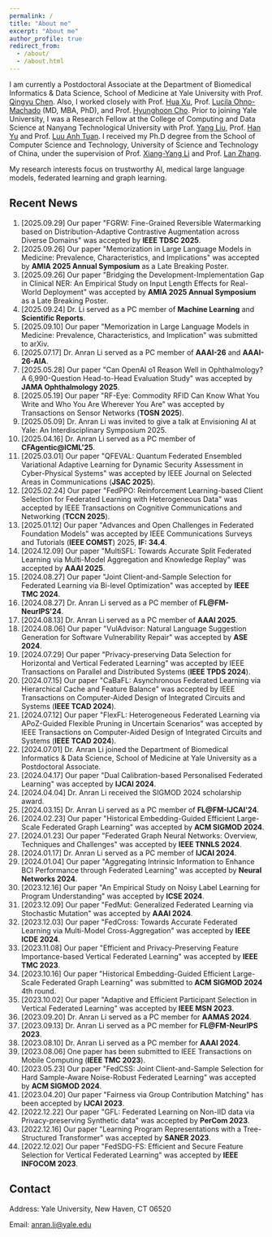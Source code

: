 ```yaml
---
permalink: /
title: "About me"
excerpt: "About me"
author_profile: true
redirect_from: 
  - /about/
  - /about.html
---
```

I am currently a Postdoctoral Associate at the Department of Biomedical Informatics & Data Science, School of Medicine at Yale University with Prof. [Qingyu Chen](https://sites.google.com/view/qingyuchen/home). Also, I worked closely with Prof. [Hua Xu](https://medicine.yale.edu/profile/hua-xu/), Prof. [Lucila Ohno-Machado](https://medicine.yale.edu/profile/lucila-ohno-machado/) (MD, MBA, PhD), and Prof. [Hyunghoon Cho](https://hhcho.com/). Prior to joining Yale University, I was a Research Fellow at the College of Computing and Data Science at Nanyang Technological University with Prof. [Yang Liu](https://personal.ntu.edu.sg/yangliu/), Prof. [Han Yu](https://personal.ntu.edu.sg/han.yu/) and Prof. [Luu Anh Tuan](https://tuanluu.github.io/). I received my Ph.D degree from the School of Computer Science and Technology, University of Science and Technology of China, under the supervision of Prof. [Xiang-Yang Li](http://staff.ustc.edu.cn/~xiangyangli/index.html) and Prof. [Lan Zhang](http://cs.ustc.edu.cn/2020/0706/c23235a460088/page.htm). 

My research interests focus on trustworthy AI, medical large language models, federated learning and graph learning. 


Recent News
------
1. [2025.09.29] Our paper "FGRW: Fine-Grained Reversible Watermarking based on Distribution-Adaptive Contrastive Augmentation across Diverse Domains" was accepted by **IEEE TDSC 2025**. 
2. [2025.09.26] Our paper "Memorization in Large Language Models in Medicine: Prevalence, Characteristics, and Implications" was accepted by **AMIA 2025 Annual Symposium** as a Late Breaking Poster. 
3. [2025.09.26] Our paper "Bridging the Development-Implementation Gap in Clinical NER: An Empirical Study on Input Length Effects for Real-World Deployment" was accepted by **AMIA 2025 Annual Symposium** as a Late Breaking Poster. 
4. [2025.09.24] Dr. Li served as a PC member of **Machine Learning** and **Scientific Reports**. 
5. [2025.09.10] Our paper "Memorization in Large Language Models in Medicine: Prevalence, Characteristics, and Implication" was submitted to arXiv.
6. [2025.07.17] Dr. Anran Li served as a PC member of **AAAI-26** and **AAAI-26-AIA**.   
7. [2025.05.28] Our paper "Can OpenAI o1 Reason Well in Ophthalmology? A 6,990-Question Head-to-Head Evaluation Study" was accepted by **JAMA Ophthalmology 2025**. 
8. [2025.05.19] Our paper "RF-Eye: Commodity RFID Can Know What You Write and Who You Are Wherever You Are" was accepted by Transactions on Sensor Networks (**TOSN 2025**).
9. [2025.05.09] Dr. Anran Li was invited to give a talk at Envisioning AI at Yale: An Interdisciplinary Symposium 2025. 
10. [2025.04.16] Dr. Anran Li served as a PC member of **CFAgentic@ICML'25**. 
11. [2025.03.01] Our paper "QFEVAL: Quantum Federated Ensembled Variational Adaptive Learning for Dynamic Security Assessment in Cyber-Physical Systems" was accepted by IEEE Journal on Selected Areas in Communications (**JSAC 2025**). 
12. [2025.02.24] Our paper "FedPPO: Reinforcement Learning-based Client Selection for Federated Learning with Heterogeneous Data" was accepted by IEEE Transactions on Cognitive Communications and Networking (**TCCN 2025**). 
13. [2025.01.12] Our paper "Advances and Open Challenges in Federated Foundation Models" was accepted by IEEE Communications Surveys and Tutorials (**IEEE COMST**) 2025, **IF: 34.4**. 
14. [2024.12.09] Our paper "MultiSFL: Towards Accurate Split Federated Learning via Multi-Model Aggregation and Knowledge Replay" was accepted by **AAAI 2025**. 
15. [2024.08.27] Our paper "Joint Client-and-Sample Selection for Federated Learning via Bi-level Optimization" was accepted by **IEEE TMC 2024**.
16. [2024.08.27] Dr. Anran Li served as a PC member of **FL@FM-NeurIPS'24**. 
17. [2024.08.13] Dr. Anran Li served as a PC member of **AAAI 2025**.
18. [2024.08.06] Our paper "VulAdvisor: Natural Language Suggestion Generation for Software Vulnerability Repair" was accepted by **ASE 2024**. 
19. [2024.07.29] Our paper "Privacy-preserving Data Selection for Horizontal and Vertical Federated Learning" was accepted by IEEE Transactions on Parallel and Distributed Systems (**IEEE TPDS 2024**). 
20. [2024.07.15] Our paper "CaBaFL: Asynchronous Federated Learning via Hierarchical Cache and Feature Balance" was accepted by IEEE Transactions on Computer-Aided Design of Integrated Circuits and Systems (**IEEE TCAD 2024**). 
21. [2024.07.12] Our paper "FlexFL: Heterogeneous Federated Learning via APoZ-Guided Flexible Pruning in Uncertain Scenarios" was accepted by IEEE Transactions on Computer-Aided Design of Integrated Circuits and Systems (**IEEE TCAD 2024**). 
22. [2024.07.01] Dr. Anran Li joined the Department of Biomedical Informatics & Data Science, School of Medicine at Yale University as a Postdoctoral Associate. 
23. [2024.04.17] Our paper "Dual Calibration-based Personalised Federated Learning" was accepted by **IJCAI 2024**. 
24. [2024.04.04] Dr. Anran Li received the SIGMOD 2024 scholarship award. 
25. [2024.03.15] Dr. Anran Li served as a PC member of **FL@FM-IJCAI'24**. 
26. [2024.02.23] Our paper "Historical Embedding-Guided Efficient Large-Scale Federated Graph Learning" was accepted by **ACM SIGMOD 2024**. 
27. [2024.01.23] Our paper "Federated Graph Neural Networks: Overview, Techniques and Challenges" was accepted by **IEEE TNNLS 2024**.
28. [2024.01.17] Dr. Anran Li served as a PC member of **IJCAI 2024**.
29. [2024.01.04] Our paper "Aggregating Intrinsic Information to Enhance BCI Performance through Federated Learning" was accepted by **Neural Networks 2024**. 
30. [2023.12.16] Our paper "An Empirical Study on Noisy Label Learning for Program Understanding" was accepted by **ICSE 2024**.
31. [2023.12.09] Our paper "FedMut: Generalized Federated Learning via Stochastic Mutation" was accepted by **AAAI 2024**. 
32. [2023.12.03] Our paper "FedCross: Towards Accurate Federated Learning via Multi-Model Cross-Aggregation" was accepted by **IEEE ICDE 2024**.
33. [2023.11.08] Our paper "Efficient and Privacy-Preserving Feature Importance-based Vertical Federated Learning" was accepted by **IEEE TMC 2023**. 
34. [2023.10.16] Our paper "Historical Embedding-Guided Efficient Large-Scale Federated Graph Learning" was submitted to **ACM SIGMOD 2024** 4th round.
35. [2023.10.02] Our paper "Adaptive and Efficient Participant Selection in Vertical Federated Learning" was accepted by **IEEE MSN 2023**.
36. [2023.09.20] Dr. Anran Li served as a PC member for **AAMAS 2024**.
37. [2023.09.13] Dr. Anran Li served as a PC member for **FL@FM-NeurIPS 2023**. 
38. [2023.08.10] Dr. Anran Li served as a PC member for **AAAI 2024**.
39. [2023.08.06] One paper has been submitted to IEEE Transactions on Mobile Computing (**IEEE TMC 2023**).
40. [2023.05.23] Our paper "FedCSS: Joint Client-and-Sample Selection for Hard Sample-Aware Noise-Robust Federated Learning" was accepted by **ACM SIGMOD 2024**. 
41. [2023.04.20] Our paper "Fairness via Group Contribution Matching" has been accepted by **IJCAI 2023**.
42. [2022.12.22] Our paper "GFL: Federated Learning on Non-IID data via Privacy-preserving Synthetic data" was accepted by **PerCom 2023**.
43. [2022.12.16] Our paper "Learning Program Representations with a Tree-Structured Transformer" was accepted by **SANER 2023**.
44. [2022.12.02] Our paper "FedSDG-FS: Efficient and Secure Feature Selection for Vertical Federated Learning" was accepted by **IEEE INFOCOM 2023**. 


## Contact

Address: Yale University, New Haven, CT 06520

Email: anran.li@yale.edu 




